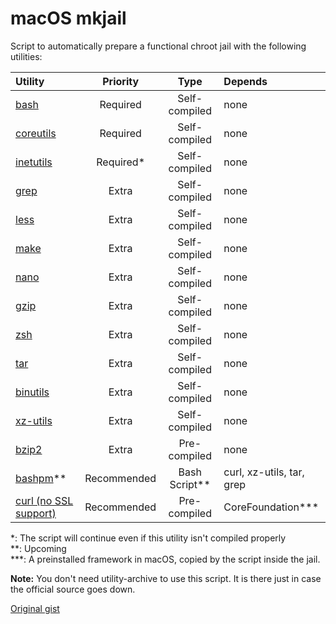 # macOS mkjail
Script to automatically prepare a functional chroot jail with the following utilities:

| Utility | Priority | Type | Depends |
|:----|:---:|:---:|:----|
| [bash](https://www.gnu.org/s/bash) | Required | Self-compiled | none |
| [coreutils](https://www.gnu.org/software/coreutils/coreutils.html) | Required | Self-compiled | none |
| [inetutils](https://www.gnu.org/software/inetutils/) | Required\* | Self-compiled | none |
| [grep](https://www.gnu.org/software/grep/) | Extra | Self-compiled | none |
| [less](https://www.gnu.org/software/less/) | Extra | Self-compiled | none |
| [make](https://www.gnu.org/s/make) | Extra | Self-compiled | none |
| [nano](https://www.nano-editor.org) | Extra | Self-compiled | none |
| [gzip](https://www.gnu.org/software/gzip/) | Extra | Self-compiled | none |
| [zsh](http://zsh.sourceforge.net) | Extra | Self-compiled | none |
| [tar](https://www.gnu.org/software/tar/) | Extra | Self-compiled | none |
| [binutils](https://www.gnu.org/software/binutils/) | Extra | Self-compiled | none |
| [xz-utils](https://tukaani.org/xz/) | Extra | Self-compiled | none |
| [bzip2](https://web.archive.org/web/20180801004107/http://www.bzip.org) | Extra | Pre-compiled | none |
| [bashpm](https://github.com/pixelomer/bashpm)\*\* | Recommended | Bash Script\*\* | curl, xz-utils, tar, grep |
| [curl (no SSL support)](https://curl.haxx.se) | Recommended | Pre-compiled | CoreFoundation\*\*\* |

\*: The script will continue even if this utility isn't compiled properly  
\*\*: Upcoming  
\*\*\*: A preinstalled framework in macOS, copied by the script inside the jail.  

**Note:** You don't need utility-archive to use this script. It is there just in case the official source goes down.
  
[Original gist](https://gist.github.com/pixelomer/f29eedb34368bec62df545c05db706b4)